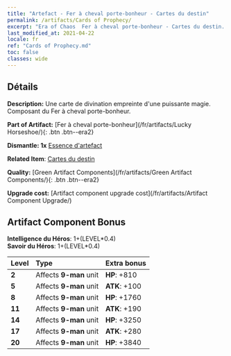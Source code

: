 ```yaml
---
title: "Artefact - Fer à cheval porte-bonheur - Cartes du destin"
permalink: /artifacts/Cards of Prophecy/
excerpt: "Era of Chaos  Fer à cheval porte-bonheur - Cartes du destin. Une carte de divination empreinte d'une puissante magie. Composant du Fer à cheval porte-bonheur."
last_modified_at: 2021-04-22
locale: fr
ref: "Cards of Prophecy.md"
toc: false
classes: wide
---
```




## Détails

 **Description:** Une carte de divination empreinte d'une puissante magie. Composant du Fer à cheval porte-bonheur.

 **Part of Artifact:** [Fer à cheval porte-bonheur](/fr/artifacts/Lucky Horseshoe/){: .btn .btn--era2}

 **Dismantle: 1x** [Essence d'artefact](/ItemsFR/con_905/)

 **Related Item**: [Cartes du destin](/ItemsFR/art_110/)

 **Quality:** [Green Artifact Components](/fr/artifacts/Green Artifact Components/){: .btn .btn--era2}

 **Upgrade cost:** [Artifact component upgrade cost](/fr/artifacts/Artifact Component Upgrade/)

## Artifact Component Bonus

  **Intelligence du Héros**: 1+(LEVEL\*0.4)<br/>**Savoir du Héros**: 1+(LEVEL\*0.4)

  |  Level  | Type |    Extra bonus  | 
  |:--------|:-----|:----------------| 
  | **2** | Affects **9-man** unit | **HP**: +810 | 
  | **5** | Affects **9-man** unit | **ATK**: +100 | 
  | **8** | Affects **9-man** unit | **HP**: +1760 | 
  | **11** | Affects **9-man** unit | **ATK**: +190 | 
  | **14** | Affects **9-man** unit | **HP**: +3250 | 
  | **17** | Affects **9-man** unit | **ATK**: +280 | 
  | **20** | Affects **9-man** unit | **HP**: +3840 | 
